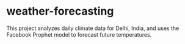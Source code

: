 # weather-forecasting
This project analyzes daily climate data for Delhi, India, and uses the Facebook Prophet model to forecast future temperatures.
